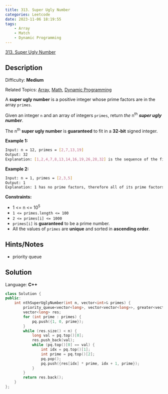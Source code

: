 ```yaml
---
title: 313. Super Ugly Number
categories: Leetcode
date: 2023-11-06 18:19:55
tags:
    - Array
    - Match
    - Dynamic Programming
---
```


[313\. Super Ugly Number](https://leetcode.com/problems/super-ugly-number/)

## Description

Difficulty: **Medium**

Related Topics: [Array](https://leetcode.com/tag/https://leetcode.com/tag/array//), [Math](https://leetcode.com/tag/https://leetcode.com/tag/math//), [Dynamic Programming](https://leetcode.com/tag/https://leetcode.com/tag/dynamic-programming//)

A **super ugly number** is a positive integer whose prime factors are in the array `primes`.

Given an integer `n` and an array of integers `primes`, return _the_ n<sup>th</sup> _**super ugly number**_.

The n<sup>th</sup> **super ugly number** is **guaranteed** to fit in a **32-bit** signed integer.

**Example 1:**

```bash
Input: n = 12, primes = [2,7,13,19]
Output: 32
Explanation: [1,2,4,7,8,13,14,16,19,26,28,32] is the sequence of the first 12 super ugly numbers given primes = [2,7,13,19].
```

**Example 2:**

```bash
Input: n = 1, primes = [2,3,5]
Output: 1
Explanation: 1 has no prime factors, therefore all of its prime factors are in the array primes = [2,3,5].
```

**Constraints:**

* 1 <= n <= 10<sup>5</sup>
* `1 <= primes.length <= 100`
* `2 <= primes[i] <= 1000`
* `primes[i]` is **guaranteed** to be a prime number.
* All the values of `primes` are **unique** and sorted in **ascending order**.

## Hints/Notes

* priority queue

## Solution

Language: **C++**

```C++
class Solution {
public:
    int nthSuperUglyNumber(int n, vector<int>& primes) {
        priority_queue<vector<long>, vector<vector<long>>, greater<vector<long>>> pq;
        vector<long> res;
        for (int prime : primes) {
            pq.push({1, 0, prime});
        }
        while (res.size() < n) {
            long val = pq.top()[0];
            res.push_back(val);
            while (pq.top()[0] == val) {
                int idx = pq.top()[1];
                int prime = pq.top()[2];
                pq.pop();
                pq.push({res[idx] * prime, idx + 1, prime});
            }
        }
        return res.back();
    }
};
```
